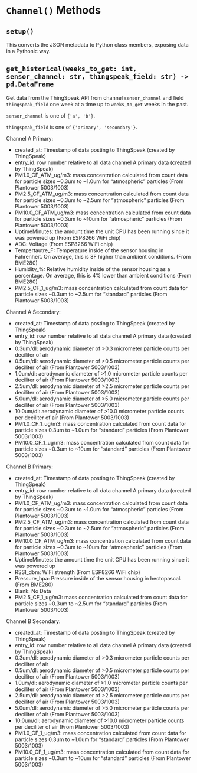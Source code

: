 # `Channel()` Methods

## `setup()`

This converts the JSON metadata to Python class members, exposing data in a Pythonic way.

## `get_historical(weeks_to_get: int, sensor_channel: str, thingspeak_field: str) -> pd.DataFrame`

Get data from the ThingSpeak API from channel `sensor_channel` and field `thingspeak_field` one week at a time up to `weeks_to_get` weeks in the past.

`sensor_channel` is one of `{'a', 'b'}`.

`thingspeak_field` is one of `{'primary', 'secondary'}`.

Channel A Primary:

- created_at: Timestamp of data posting to ThingSpeak (created by ThingSpeak)
- entry_id: row number relative to all data channel A primary data (created by ThingSpeak)
- PM1.0_CF_ATM_ug/m3: mass concentration calculated from count data for particle sizes ~0.3um to ~1.0um for “atmospheric” particles (From Plantower 5003/1003)
- PM2.5_CF_ATM_ug/m3: mass concentration calculated from count data for particle sizes ~0.3um to ~2.5um for “atmospheric” particles (From Plantower 5003/1003)
- PM10.0_CF_ATM_ug/m3: mass concentration calculated from count data for particle sizes ~0.3um to ~10um for “atmospheric” particles (From Plantower 5003/1003)
- UptimeMinutes: the amount time the unit CPU has been running since it was powered up (From ESP8266 WiFi chip)
- ADC: Voltage (From ESP8266 WiFi chip)
- Tempertautre_F: Temperature inside of the sensor housing in Fahrenheit. On average, this is 8F higher than ambient conditions. (From BME280)
- Humidity_%: Relative humidity inside of the sensor housing as a percentage. On average, this is 4% lower than ambient conditions (From BME280)
- PM2.5_CF_1_ug/m3: mass concentration calculated from count data for particle sizes ~0.3um to ~2.5um for “standard” particles (From Plantower 5003/1003)

Channel A Secondary:

- created_at: Timestamp of data posting to ThingSpeak (created by ThingSpeak)
- entry_id: row number relative to all data channel A primary data (created by ThingSpeak)
- 0.3um/dl: aerodynamic diameter of >0.3 micrometer particle counts per deciliter of air
- 0.5um/dl: aerodynamic diameter of >0.5 micrometer particle counts per deciliter of air (From Plantower 5003/1003)
- 1.0um/dl: aerodynamic diameter of >1.0 micrometer particle counts per deciliter of air (From Plantower 5003/1003)
- 2.5um/dl: aerodynamic diameter of >2.5 micrometer particle counts per deciliter of air (From Plantower 5003/1003)
- 5.0um/dl: aerodynamic diameter of >5.0 micrometer particle counts per deciliter of air  (From Plantower 5003/1003)
- 10.0um/dl: aerodynamic diameter of >10.0 micrometer particle counts per deciliter of air (From Plantower 5003/1003)
- PM1.0_CF_1_ug/m3: mass concentration calculated from count data for particle sizes 0.3um to ~1.0um for “standard” particles (From Plantower 5003/1003)
- PM10.0_CF_1_ug/m3: mass concentration calculated from count data for particle sizes ~0.3um to ~10um for “standard” particles (From Plantower 5003/1003)

Channel B Primary:

- created_at: Timestamp of data posting to ThingSpeak (created by ThingSpeak)
- entry_id: row number relative to all data channel A primary data (created by ThingSpeak)
- PM1.0_CF_ATM_ug/m3: mass concentration calculated from count data for particle sizes ~0.3um to ~1.0um for “atmospheric” particles (From Plantower 5003/1003)
- PM2.5_CF_ATM_ug/m3: mass concentration calculated from count data for particle sizes ~0.3um to ~2.5um for “atmospheric” particles (From Plantower 5003/1003)
- PM10.0_CF_ATM_ug/m3: mass concentration calculated from count data for particle sizes ~0.3um to ~10um for “atmospheric” particles (From Plantower 5003/1003)
- UptimeMinutes: the amount time the unit CPU has been running since it was powered up
- RSSI_dbm: WiFi strength (From ESP8266 WiFi chip)
- Pressure_hpa: Pressure inside of the sensor housing in hectopascal. (From BME280)
- Blank: No Data
- PM2.5_CF_1_ug/m3: mass concentration calculated from count data for particle sizes ~0.3um to ~2.5um for “standard” particles (From Plantower 5003/1003)

Channel B Secondary:

- created_at: Timestamp of data posting to ThingSpeak (created by ThingSpeak)
- entry_id: row number relative to all data channel A primary data (created by ThingSpeak)
- 0.3um/dl: aerodynamic diameter of >0.3 micrometer particle counts per deciliter of air
- 0.5um/dl: aerodynamic diameter of >0.5 micrometer particle counts per deciliter of air (From Plantower 5003/1003)
- 1.0um/dl: aerodynamic diameter of >1.0 micrometer particle counts per deciliter of air (From Plantower 5003/1003)
- 2.5um/dl: aerodynamic diameter of >2.5 micrometer particle counts per deciliter of air (From Plantower 5003/1003)
- 5.0um/dl: aerodynamic diameter of >5.0 micrometer particle counts per deciliter of air (From Plantower 5003/1003)
- 10.0um/dl: aerodynamic diameter of >10.0 micrometer particle counts per deciliter of air (From Plantower 5003/1003)
- PM1.0_CF_1_ug/m3: mass concentration calculated from count data for particle sizes 0.3um to ~1.0um for “standard” particles (From Plantower 5003/1003)
- PM10.0_CF_1_ug/m3: mass concentration calculated from count data for particle sizes ~0.3um to ~10um for “standard” particles (From Plantower 5003/1003)